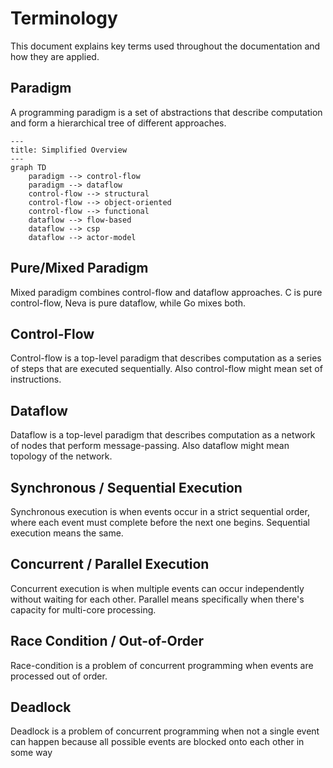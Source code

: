 # Terminology

This document explains key terms used throughout the documentation and how they are applied.

## Paradigm

A programming paradigm is a set of abstractions that describe computation and form a hierarchical tree of different approaches.

```mermaid
---
title: Simplified Overview
---
graph TD
    paradigm --> control-flow
    paradigm --> dataflow
    control-flow --> structural
    control-flow --> object-oriented
    control-flow --> functional
    dataflow --> flow-based
    dataflow --> csp
    dataflow --> actor-model
```

## Pure/Mixed Paradigm

Mixed paradigm combines control-flow and dataflow approaches. C is pure control-flow, Neva is pure dataflow, while Go mixes both.

## Control-Flow

Control-flow is a top-level paradigm that describes computation as a series of steps that are executed sequentially. Also control-flow might mean set of instructions.

## Dataflow

Dataflow is a top-level paradigm that describes computation as a network of nodes that perform message-passing. Also dataflow might mean topology of the network.

## Synchronous / Sequential Execution

Synchronous execution is when events occur in a strict sequential order, where each event must complete before the next one begins. Sequential execution means the same.

## Concurrent / Parallel Execution

Concurrent execution is when multiple events can occur independently without waiting for each other. Parallel means specifically when there's capacity for multi-core processing.

## Race Condition / Out-of-Order

Race-condition is a problem of concurrent programming when events are processed out of order.

## Deadlock

Deadlock is a problem of concurrent programming when not a single event can happen because all possible events are blocked onto each other in some way

